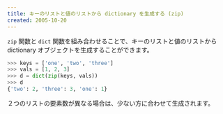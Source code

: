 ```yaml
---
title: キーのリストと値のリストから dictionary を生成する (zip)
created: 2005-10-20
---
```


`zip` 関数と `dict` 関数を組み合わせることで、キーのリストと値のリストから dictionary オブジェクトを生成することができます。

```python
>>> keys = ['one', 'two', 'three']
>>> vals = [1, 2, 3]
>>> d = dict(zip(keys, vals))
>>> d
{'two': 2, 'three': 3, 'one': 1}
```

２つのリストの要素数が異なる場合は、少ない方に合わせて生成されます。

